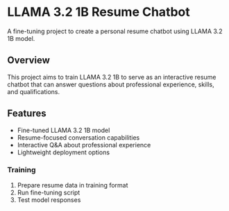 # LLAMA 3.2 1B Resume Chatbot

A fine-tuning project to create a personal resume chatbot using LLAMA 3.2 1B model.

## Overview

This project aims to train LLAMA 3.2 1B to serve as an interactive resume chatbot that can answer questions about professional experience, skills, and qualifications.

## Features

- Fine-tuned LLAMA 3.2 1B model
- Resume-focused conversation capabilities
- Interactive Q&A about professional experience
- Lightweight deployment options

### Training

1. Prepare resume data in training format
2. Run fine-tuning script
3. Test model responses


